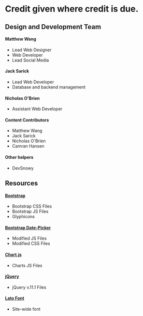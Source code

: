 # Credit given where credit is due.

## Design and Development Team
#### Matthew Wang
* Lead Web Designer
* Web Developer
* Lead Social Media

#### Jack Sarick
* Lead Web Developer
* Database and backend management

#### Nicholas O'Brien
* Assistant Web Developer

#### Content Contributors
* Matthew Wang
* Jack Sarick
* Nicholas O'Brien
* Camran Hansen

#### Other helpers
* DevSnowy

## Resources

#### [Bootstrap](http://getbootstrap.com)
* Bootstrap CSS Files
* Bootstrap JS Files
* Glyphicons

#### [Bootstrap Date-Picker](https://github.com/eternicode/bootstrap-datepicker)
* Modified JS Files
* Modified CSS Files

#### [Chart.js](http://www.chartjs.org/)
* Charts JS Files

#### [jQuery](https://jquery.com/)
* jQuery v.11.1 Files

#### [Lato Font](https://www.google.com/fonts#UsePlace:use/Collection:Lato)
* Site-wide font
